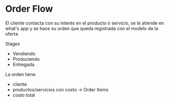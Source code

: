 # Order Flow

El cliente contacta con su interés en el producto o servicio, se le atiende en what's app y se hace su orden que queda registrada con el modelo de la oferta

Stages
-  Vendiendo
-  Produciendo
-  Entregada

La orden tiene
- cliente
- productos/servicios con costo -> Order Items
- costo total